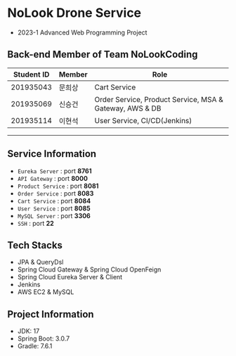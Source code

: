 # NoLook Drone Service 
- 2023-1 Advanced Web Programming Project


## Back-end Member of Team NoLookCoding
| Student ID | Member | Role                                              |
| ---------- | ------ | ------------------------------------------------- |
| 201935043  | 문희상 | Cart Service                                      |
| 201935069  | 신승건 | Order Service, Product Service, MSA & Gateway, AWS & DB |
| 201935114  | 이현석 | User Service, CI/CD(Jenkins)                      |

---

## Service Information
- `Eureka Server` : port **8761**
- `API Gateway` : port **8000**
- `Product Service` : port **8081**
- `Order Service` : port **8083**
- `Cart Service` : port **8084**
- `User Service` : port **8085**
- `MySQL Server` : port **3306**
- `SSH` : port **22**


## Tech Stacks
- JPA & QueryDsl
- Spring Cloud Gateway & Spring Cloud OpenFeign
- Spring Cloud Eureka Server & Client
- Jenkins
- AWS EC2 & MySQL


## Project Information
- JDK: 17
- Spring Boot: 3.0.7
- Gradle: 7.6.1
